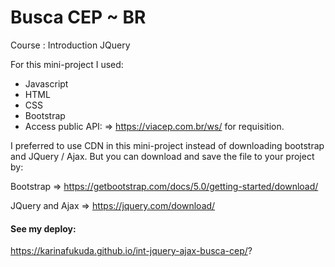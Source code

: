 # Busca CEP ~ BR

Course : Introduction JQuery

For this mini-project I used: 

 - Javascript 
 - HTML
 - CSS
 - Bootstrap
 - Access public API:  <ViaCep> => https://viacep.com.br/ws/ for requisition.

I preferred to use CDN in this mini-project instead of downloading bootstrap and JQuery / Ajax. But you can download and save the file to your project by:

Bootstrap => https://getbootstrap.com/docs/5.0/getting-started/download/

JQuery and Ajax => https://jquery.com/download/

  #### See my deploy:

 https://karinafukuda.github.io/int-jquery-ajax-busca-cep/?
  
  

